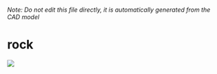 ###### Note: Do not edit this file directly, it is automatically generated from the CAD model

# rock

![](/project.svg)

